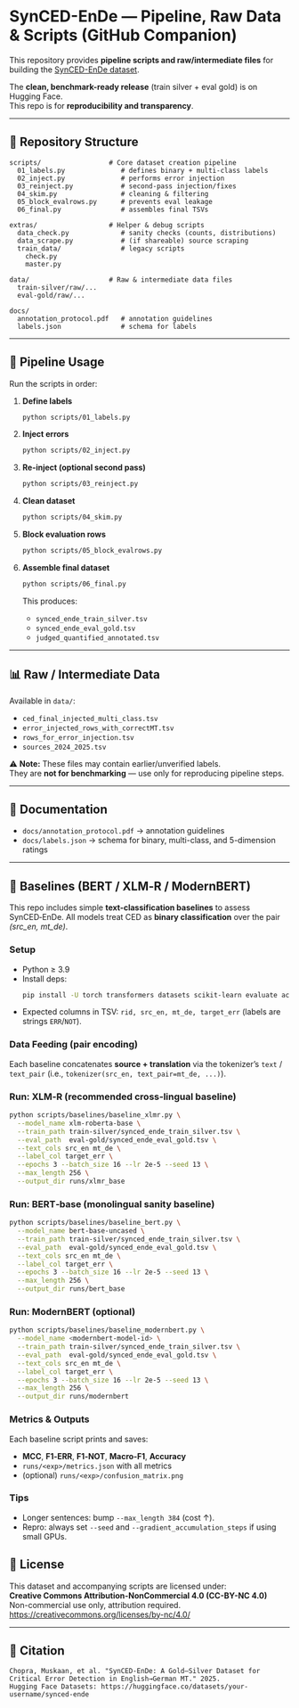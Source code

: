 # SynCED-EnDe — Pipeline, Raw Data & Scripts (GitHub Companion)

This repository provides **pipeline scripts and raw/intermediate files** for building the
[SynCED-EnDe dataset]([https://huggingface.co/datasets/moon712/SynCED_EnDe_2025]).

The **clean, benchmark-ready release** (train silver + eval gold) is on Hugging Face.  
This repo is for **reproducibility and transparency**.

---

## 📂 Repository Structure

```
scripts/                 # Core dataset creation pipeline
  01_labels.py              # defines binary + multi-class labels
  02_inject.py              # performs error injection
  03_reinject.py            # second-pass injection/fixes
  04_skim.py                # cleaning & filtering
  05_block_evalrows.py      # prevents eval leakage
  06_final.py               # assembles final TSVs

extras/                  # Helper & debug scripts
  data_check.py             # sanity checks (counts, distributions)
  data_scrape.py            # (if shareable) source scraping
  train_data/               # legacy scripts
    check.py
    master.py

data/                    # Raw & intermediate data files
  train-silver/raw/...
  eval-gold/raw/...

docs/
  annotation_protocol.pdf   # annotation guidelines
  labels.json               # schema for labels
```

---

## 🚀 Pipeline Usage

Run the scripts in order:

1. **Define labels**
   ```bash
   python scripts/01_labels.py
   ```

2. **Inject errors**
   ```bash
   python scripts/02_inject.py
   ```

3. **Re-inject (optional second pass)**
   ```bash
   python scripts/03_reinject.py
   ```

4. **Clean dataset**
   ```bash
   python scripts/04_skim.py
   ```

5. **Block evaluation rows**
   ```bash
   python scripts/05_block_evalrows.py
   ```

6. **Assemble final dataset**
   ```bash
   python scripts/06_final.py
   ```
   This produces:
   - `synced_ende_train_silver.tsv`
   - `synced_ende_eval_gold.tsv`
   - `judged_quantified_annotated.tsv`

---

## 📊 Raw / Intermediate Data

Available in `data/`:
- `ced_final_injected_multi_class.tsv`
- `error_injected_rows_with_correctMT.tsv`
- `rows_for_error_injection.tsv`
- `sources_2024_2025.tsv`

⚠️ **Note:** These files may contain earlier/unverified labels.  
They are **not for benchmarking** — use only for reproducing pipeline steps.

---

## 📘 Documentation
- `docs/annotation_protocol.pdf` → annotation guidelines  
- `docs/labels.json` → schema for binary, multi-class, and 5-dimension ratings  

---

## 🧪 Baselines (BERT / XLM‑R / ModernBERT)

This repo includes simple **text-classification baselines** to assess SynCED‑EnDe.
All models treat CED as **binary classification** over the pair *(src_en, mt_de)*.

### Setup
- Python ≥ 3.9
- Install deps:
  ```bash
  pip install -U torch transformers datasets scikit-learn evaluate accelerate
  ```
- Expected columns in TSV: `rid, src_en, mt_de, target_err` (labels are strings `ERR`/`NOT`).

### Data Feeding (pair encoding)
Each baseline concatenates **source + translation** via the tokenizer’s
`text` / `text_pair` (i.e., `tokenizer(src_en, text_pair=mt_de, ...)`).

### Run: XLM‑R (recommended cross‑lingual baseline)
```bash
python scripts/baselines/baseline_xlmr.py \
  --model_name xlm-roberta-base \
  --train_path train-silver/synced_ende_train_silver.tsv \
  --eval_path  eval-gold/synced_ende_eval_gold.tsv \
  --text_cols src_en mt_de \
  --label_col target_err \
  --epochs 3 --batch_size 16 --lr 2e-5 --seed 13 \
  --max_length 256 \
  --output_dir runs/xlmr_base
```

### Run: BERT‑base (monolingual sanity baseline)
```bash
python scripts/baselines/baseline_bert.py \
  --model_name bert-base-uncased \
  --train_path train-silver/synced_ende_train_silver.tsv \
  --eval_path  eval-gold/synced_ende_eval_gold.tsv \
  --text_cols src_en mt_de \
  --label_col target_err \
  --epochs 3 --batch_size 16 --lr 2e-5 --seed 13 \
  --max_length 256 \
  --output_dir runs/bert_base
```

### Run: ModernBERT (optional)
```bash
python scripts/baselines/baseline_modernbert.py \
  --model_name <modernbert-model-id> \
  --train_path train-silver/synced_ende_train_silver.tsv \
  --eval_path  eval-gold/synced_ende_eval_gold.tsv \
  --text_cols src_en mt_de \
  --label_col target_err \
  --epochs 3 --batch_size 16 --lr 2e-5 --seed 13 \
  --max_length 256 \
  --output_dir runs/modernbert
```

### Metrics & Outputs
Each baseline script prints and saves:
- **MCC**, **F1‑ERR**, **F1‑NOT**, **Macro‑F1**, **Accuracy**
- `runs/<exp>/metrics.json` with all metrics
- (optional) `runs/<exp>/confusion_matrix.png`

### Tips
- Longer sentences: bump `--max_length 384` (cost ↑). 
- Repro: always set `--seed` and `--gradient_accumulation_steps` if using small GPUs.

## 📜 License
This dataset and accompanying scripts are licensed under:  
**Creative Commons Attribution-NonCommercial 4.0 (CC-BY-NC 4.0)**  
Non-commercial use only, attribution required.  
<https://creativecommons.org/licenses/by-nc/4.0/>

---

## 📖 Citation
```
Chopra, Muskaan, et al. "SynCED-EnDe: A Gold–Silver Dataset for Critical Error Detection in English→German MT." 2025.
Hugging Face Datasets: https://huggingface.co/datasets/your-username/synced-ende
